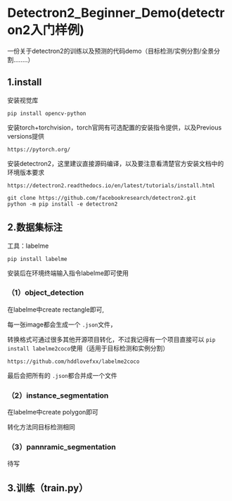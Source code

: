# Detectron2_Beginner_Demo(detectron2入门样例)

一份关于detectron2的训练以及预测的代码demo（目标检测/实例分割/全景分割........）

## 1.install

安装视觉库

`pip install opencv-python`

安装torch+torchvision，torch官网有可选配置的安装指令提供，以及Previous versions提供

`https://pytorch.org/`

安装detectron2，这里建议直接源码编译，以及要注意看清楚官方安装文档中的环境版本要求

`https://detectron2.readthedocs.io/en/latest/tutorials/install.html`

```
git clone https://github.com/facebookresearch/detectron2.git
python -m pip install -e detectron2
```

## 2.数据集标注

工具：labelme

`pip install labelme`

安装后在环境终端输入指令labelme即可使用

### （1）object_detection

在labelme中create rectangle即可,

每一张image都会生成一个 `.json`文件，

转换格式可通过很多其他开源项目转化，不过我记得有一个项目直接可以 `pip install labelme2coco`使用（适用于目标检测和实例分割）

`https://github.com/hddlovefxx/labelme2coco`

最后会把所有的 `.json`都合并成一个文件

### （2）instance_segmentation

在labelme中create polygon即可

转化方法同目标检测相同

### （3）pannramic_segmentation

待写


## 3.训练（train.py）
